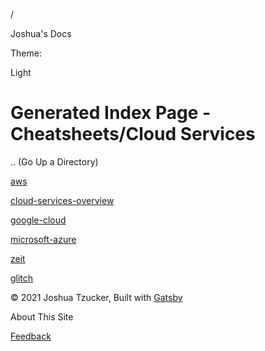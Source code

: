 /

Joshua's Docs

Theme:

Light

Generated Index Page - Cheatsheets/Cloud Services
=================================================

.. (Go Up a Directory)

[aws](/cheatsheets/cloud-services/aws/)

[cloud-services-overview](/cheatsheets/cloud-services/cloud-services-overview/)

[google-cloud](/cheatsheets/cloud-services/google-cloud/)

[microsoft-azure](/cheatsheets/cloud-services/microsoft-azure/)

[zeit](/cheatsheets/cloud-services/zeit/)

[glitch](/cheatsheets/cloud-services/glitch/)

© 2021 Joshua Tzucker, Built with [Gatsby](https://www.gatsbyjs.org)

<span class="MuiButton-label">About This Site</span>

[Feedback](https://docs.google.com/forms/d/e/1FAIpQLScDGobzD52IsjgXRdxjUU9qu3qvvmRTMfBSzIzNEbC44iVzLw/viewform?usp=pp_url&entry.913929489=)
